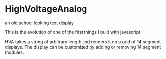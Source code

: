 # HighVoltageAnalog
an old school looking text display

This is the evolution of one of the first things I built with javascript.

HVA takes a string of arbitrary length and renders it on a grid of 14 segment displays. The display can be customized by adding or removing 14 segment modules.

